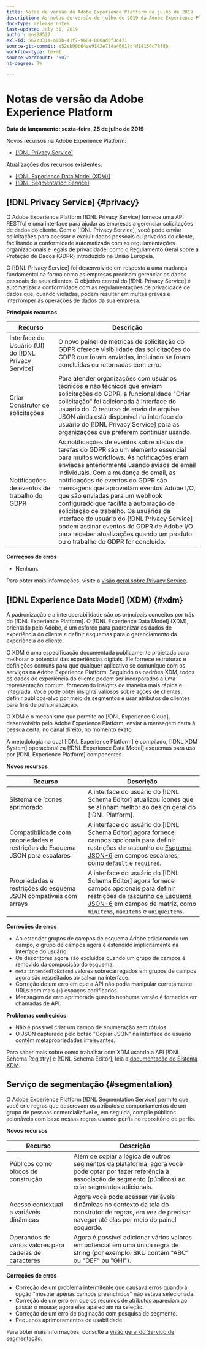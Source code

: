 ```yaml
---
title: Notas de versão da Adobe Experience Platform de julho de 2019
description: As notas de versão de julho de 2019 da Adobe Experience Platform.
doc-type: release notes
last-update: July 31, 2019
author: ens28527
exl-id: 562e331a-a00b-41f7-9684-800ad0f3c471
source-git-commit: e52eb90b64ae9142e714a46017cfd14156c78f8b
workflow-type: tm+mt
source-wordcount: '807'
ht-degree: 7%

---
```


# Notas de versão da Adobe Experience Platform

**Data de lançamento: sexta-feira, 25 de julho de 2019**

Novos recursos na Adobe Experience Platform:

* [[!DNL Privacy Service]](#privacy)

Atualizações dos recursos existentes:

* [[!DNL Experience Data Model (XDM)]](#xdm)
* [[!DNL Segmentation Service]](#segmentation)

## [!DNL Privacy Service] {#privacy}

O Adobe Experience Platform [!DNL Privacy Service] fornece uma API RESTful e uma interface para ajudar as empresas a gerenciar solicitações de dados do cliente. Com o [!DNL Privacy Service], você pode enviar solicitações para acessar e excluir dados pessoais ou privados do cliente, facilitando a conformidade automatizada com as regulamentações organizacionais e legais de privacidade, como o Regulamento Geral sobre a Proteção de Dados (GDPR) introduzido na União Europeia.

O [!DNL Privacy Service] foi desenvolvido em resposta a uma mudança fundamental na forma como as empresas precisam gerenciar os dados pessoais de seus clientes. O objetivo central do [!DNL Privacy Service] é automatizar a conformidade com as regulamentações de privacidade de dados que, quando violadas, podem resultar em multas graves e interromper as operações de dados da sua empresa.

**Principais recursos**

| Recurso | Descrição |
|---|---|
| Interface do Usuário (UI) do [!DNL Privacy Service] | O novo painel de métricas de solicitação do GDPR oferece visibilidade das solicitações do GDPR que foram enviadas, incluindo se foram concluídas ou retornadas com erro. |
| Criar Construtor de solicitações | Para atender organizações com usuários técnicos e não técnicos que enviam solicitações do GDPR, a funcionalidade &quot;Criar solicitação&quot; foi adicionada à interface do usuário do. O recurso de envio de arquivo JSON ainda está disponível na interface do usuário do [!DNL Privacy Service] para as organizações que preferem continuar usando. |
| Notificações de eventos de trabalho do GDPR | As notificações de eventos sobre status de tarefas do GDPR são um elemento essencial para muitos workflows. As notificações eram enviadas anteriormente usando avisos de email individuais. Com a mudança do email, as notificações de eventos do GDPR são mensagens que aproveitam eventos Adobe I/O, que são enviadas para um webhook configurado que facilita a automação de solicitação de trabalho. Os usuários da interface do usuário do [!DNL Privacy Service] podem assinar eventos do GDPR de Adobe I/O para receber atualizações quando um produto ou o trabalho do GDPR for concluído. |

**Correções de erros**

* Nenhum.

Para obter mais informações, visite a [visão geral sobre Privacy Service](../../privacy-service/home.md).

## [!DNL Experience Data Model] (XDM) {#xdm}

A padronização e a interoperabilidade são os principais conceitos por trás do [!DNL Experience Platform]. O [!DNL Experience Data Model] (XDM), orientado pelo Adobe, é um esforço para padronizar os dados de experiência do cliente e definir esquemas para o gerenciamento da experiência do cliente.

O XDM é uma especificação documentada publicamente projetada para melhorar o potencial das experiências digitais. Ele fornece estruturas e definições comuns para que qualquer aplicativo se comunique com os serviços na Adobe Experience Platform. Seguindo os padrões XDM, todos os dados de experiência do cliente podem ser incorporados a uma representação comum, fornecendo insights de maneira mais rápida e integrada. Você pode obter insights valiosos sobre ações de clientes, definir públicos-alvo por meio de segmentos e usar atributos de clientes para fins de personalização.

O XDM é o mecanismo que permite ao [!DNL Experience Cloud], desenvolvido pelo Adobe Experience Platform, enviar a mensagem certa à pessoa certa, no canal direito, no momento exato.

A metodologia na qual [!DNL Experience Platform] é compilado, [!DNL XDM System] operacionaliza [!DNL Experience Data Model] esquemas para uso por [!DNL Experience Platform] componentes.

**Novos recursos**

| Recurso | Descrição |
|---|---|
| Sistema de ícones aprimorado | A interface do usuário do [!DNL Schema Editor] atualizou ícones que se alinham melhor ao design geral do [!DNL Platform]. |
| Compatibilidade com propriedades e restrições do Esquema JSON para escalares | A interface do usuário do [!DNL Schema Editor] agora fornece campos opcionais para definir restrições de rascunho de [Esquema JSON-6](https://tools.ietf.org/html/draft-wright-json-schema-01) em campos escalares, como `default` e `required`. |
| Propriedades e restrições do esquema JSON compatíveis com arrays | A interface do usuário do [!DNL Schema Editor] agora fornece campos opcionais para definir restrições de [rascunho de Esquema JSON-6](https://tools.ietf.org/html/draft-wright-json-schema-01) em campos de matriz, como `minItems`, `maxItems` e `uniqueItems`. |

**Correções de erros**

* Ao estender grupos de campos de esquema Adobe adicionando um campo, o grupo de campos agora é estendido implicitamente na interface do usuário.
* Os descritores agora são excluídos quando um grupo de campos é removido da composição do esquema.
* `meta:intendedToExtend` valores sobrecarregados em grupos de campos agora são respeitados ao salvar na interface.
* Correção de um erro em que a API não podia manipular corretamente URLs com mais (`+`) espaços codificados.
* Mensagem de erro aprimorada quando nenhuma versão é fornecida em chamadas de API.

**Problemas conhecidos**

* Não é possível criar um campo de enumeração sem rótulos.
* O JSON capturado pelo botão &quot;Copiar JSON&quot; na interface do usuário contém metapropriedades irrelevantes.

Para saber mais sobre como trabalhar com XDM usando a API [!DNL Schema Registry] e [!DNL Schema Editor], leia a [documentação do Sistema XDM](../../xdm/home.md).

## Serviço de segmentação {#segmentation}

O Adobe Experience Platform [!DNL Segmentation Service] permite que você crie regras que descrevam os atributos e comportamentos de um grupo de pessoas comercializável e, em seguida, compile públicos acionáveis com base nessas regras usando perfis no repositório de perfis.

**Novos recursos**

| Recurso | Descrição |
| -----------| ---------- |
| Públicos como blocos de construção | Além de copiar a lógica de outros segmentos da plataforma, agora você pode optar por fazer referência à associação de segmento (públicos) ao criar segmentos adicionais. |
| Acesso contextual a variáveis dinâmicas | Agora você pode acessar variáveis dinâmicas no contexto da tela do construtor de regras, em vez de precisar navegar até elas por meio do painel esquerdo. |
| Operandos de vários valores para cadeias de caracteres | Agora é possível adicionar vários valores em potencial em uma única regra de string (por exemplo: SKU contém &quot;ABC&quot; ou &quot;DEF&quot; ou &quot;GHI&quot;). |

**Correções de erros**

* Correção de um problema intermitente que causava erros quando a opção &quot;mostrar apenas campos preenchidos&quot; não estava selecionada.
* Correção de um erro em que os resumos de atributos apareciam ao passar o mouse; agora eles apareciam na seleção.
* Correção de um erro de paginação com pesquisa de segmento.
* Pequenos aprimoramentos de usabilidade.

Para obter mais informações, consulte a [visão geral do Serviço de segmentação](../../segmentation/home.md).
